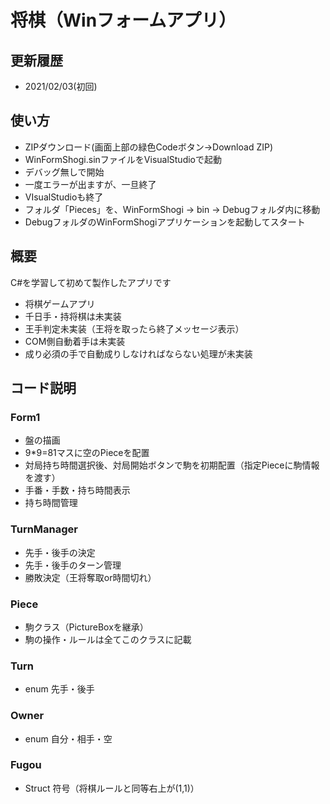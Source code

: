 # 将棋（Winフォームアプリ）
## 更新履歴
- 2021/02/03(初回)
## 使い方
- ZIPダウンロード(画面上部の緑色Codeボタン→Download ZIP)
- WinFormShogi.sinファイルをVisualStudioで起動
- デバッグ無しで開始
- 一度エラーが出ますが、一旦終了
- VIsualStudioも終了
- フォルダ「Pieces」を、WinFormShogi → bin → Debugフォルダ内に移動
- DebugフォルダのWinFormShogiアプリケーションを起動してスタート

## 概要
C#を学習して初めて製作したアプリです
- 将棋ゲームアプリ
- 千日手・持将棋は未実装
- 王手判定未実装（王将を取ったら終了メッセージ表示）
- COM側自動着手は未実装
- 成り必須の手で自動成りしなければならない処理が未実装
## コード説明
### Form1
- 盤の描画
- 9\*9=81マスに空のPieceを配置
- 対局持ち時間選択後、対局開始ボタンで駒を初期配置（指定Pieceに駒情報を渡す）
- 手番・手数・持ち時間表示
- 持ち時間管理
### TurnManager
- 先手・後手の決定
- 先手・後手のターン管理
- 勝敗決定（王将奪取or時間切れ）
### Piece
- 駒クラス（PictureBoxを継承）
- 駒の操作・ルールは全てこのクラスに記載
### Turn
- enum 先手・後手
### Owner
- enum 自分・相手・空
### Fugou
- Struct 符号（将棋ルールと同等右上が(1,1)）
